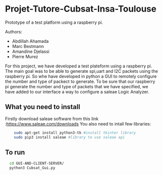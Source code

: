 # Projet-Tutore-Cubsat-Insa-Toulouse
Prototype of a test platform using a raspberry pi.

Authors:
 * Abdillah Ahamada
 * Marc Bestmann
 * Amandine Djelassi
 * Pierre Murez

For this project, we have developed a test plateform using a raspberry pi. The main goal was to be able to generate spi,uart and I2C
packets using the raspberry pi. So whe have developed in python a GUI to remotely configure the number and type of packect to generate.
To be sure that our raspberry pi generate the number and type of packets that we have specified, we have added to our interface a way to configure
a saleae Logic Analyzer.

## What you need to install 
  Firstly download saleae software from this link :https://www.saleae.com/downloads
  You also need to intall few libraries:
  
  ```bash
      sudo apt-get install python3-tk #install tkinter library
      sudo pip3 install saleae #library to use saleae api
  ```

## To run

  ```bash
    cd GUI-AND-CLIENT-SERVER/
    python3 Cubsat_Gui.py 
  ```
